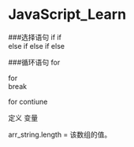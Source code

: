# JavaScript_Learn

###选择语句
if
 if  
 else
   if 
   else if
   else

###循环语句
for

for  
   break
   
   
for 
   contiune
   
   
定义 变量

arr_string.length = 该数组的值。
